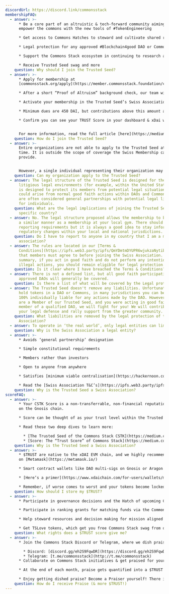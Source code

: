 ```yaml
---
discordUrl: https://discord.link/commonsstack
membershipFAQ:
  - answer: >-
      * Be a core part of an altruistic & tech-forward community aiming to
      empower the commons with the new tools of #TokenEngineering 

      * Get access to Commons Hatches to steward and cultivate shared resources 

      * Legal protection for any approved #Blockchain4good DAO or Commons

      * Support the Commons Stack ecosystem in continuing to research and build towards our mission to Realign Incentives for Public Goods

      * Receive Trusted Seed swag and more
    question: Why should I join the Trusted Seed?
  - answer: >-
      * Apply for membership at
      [commonsstack.org/apply](https://member.commonsstack.foundation/commonsstack.org/apply)

      * After a short “Proof of Altruism” background check, our team will send you an acceptance email (within a week) with next steps for membership

      * Activate your membership in the Trusted Seed’s Swiss Association by contributing your membership dues at [member.commonsstack.foundation](https://member.commonsstack.foundation/)

      * Minimum dues are 450 DAI, but contributions above this amount are welcomed. [Scholarships](https://the-commons-stack.typeform.com/TS-Scholarships) are available for those who are unable to afford membership fees upon approval

      * Confirm you can see your TRUST Score in your dashboard & xDai wallet - you’re in!


      For more information, read the full article [here](https://medium.com/commonsstack/join-the-commons-stacks-trusted-seed-swiss-association-ed51a356cb6c).
    question: How do I join the Trusted Seed?
  - answer: >-
      Entire organizations are not able to apply to the Trusted Seed at this
      time. It is outside the scope of coverage the Swiss Membership can
      provide.


      However, a single individual representing their organization may apply as a Trusted Seed Ambassador. This Ambassador will hold a TRUST Score, and be charged to stay relatively up-to-date on the happenings in the Commons Stack ecosystem. Only the Ambassador will be eligible for the legal protection of the Trusted Seed Swiss Membership.
    question: Can my organization apply to the Trusted Seed?
  - answer: The legal structure of the Trusted Seed is designed for the most
      litigious legal environments (for example, within the United States). It
      is designed to protect its members from potential legal situations that
      could arise from normal good faith actions within DAOs and Commons that
      are often considered general partnerships with potential legal liability
      for individuals.
    question: What are the legal implications of joining the Trusted Seed within my
      specific country?
  - answer: No. The legal structure proposed allows the membership to be treated in
      a similar manner as a membership at your local gym. There should be no
      reporting requirements but it is always a good idea to stay informed of
      regulatory changes within your local and national jurisdictions.
    question: Do I have to report to anyone in my country that I am a member of this
      association?
  - answer: The rules are located in our [Terms &
      Conditions](https://ipfs.web3.party/ipfs/QmYDmtmDYUPR6wjukzaNytibeNnYs41s2co4tNzkUYdd5n)
      that members must agree to before joining the Swiss Association. In
      summary, if you act in good faith and do not perform any intentionally
      illegal actions, you should remain eligible for legal protection.
    question: Is it clear where I have breached the Terms & Conditions?
  - answer: There is not a defined list, but all good faith participation in
      approved DAOs will generally be covered.
    question: Is there a list of what will be covered by the Legal protections?
  - answer: The Trusted Seed doesn't remove any liabilities. Unfortunately, if you
      hold tokens in a DAO or Commons, in many jurisdictions you can be held
      100% individually liable for any actions made by the DAO. However, if you
      are a Member of our Trusted Seed, and you were acting in good faith as a
      member of a qualified DAO, we will fight for you! We will contribute to
      your legal defense and rally support from the greater community.
    question: What liabilities are removed by the legal protection of the Swiss
      Association?
  - answer: To operate in ‘the real world’, only legal entities can limit liability.
    question: Why is the Swiss Association a legal entity?
  - answer: >-
      * Avoids ‘general partnership’ designation

      * Simple constitutional requirements

      * Members rather than investors

      * Open to anyone from anywhere

      * Satisfies [minimum viable centralisation](https://hackernoon.com/introducing-minimum-viable-centralization-a55e3685f7a2)

      * Read the [Swiss Association T&C’s](https://ipfs.web3.party/ipfs/QmYDmtmDYUPR6wjukzaNytibeNnYs41s2co4tNzkUYdd5n) & [Statutes](https://ipfs.web3.party/ipfs/QmcGNi9dcVgLJGtxJzjU2CyrrmVKkLnNPEK8JJC2a98zC5)
    question: Why is the Trusted Seed a Swiss Association?
scoreFAQ:
  - answer: >-
      * Your CSTK Score is a non-transferrable, non-financial reputation token
      on the Gnosis chain.

      * Score can be thought of as your trust level within the Trusted Seed, representing your “skin in the game” of funds and time contributed.

      * Read these two deep dives to learn more:

        * [The Trusted Seed of the Commons Stack CSTK](https://medium.com/commonsstack/the-trusted-seed-of-the-commons-stack-13d7e37f2de)
        * [Score: The “Trust Score” of Commons Stack](https://medium.com/commonsstack/cstk-the-token-of-the-commons-stack-trusted-seed-931978625c61)
    question: Why is the Trusted Seed a Swiss Association?
  - answer: >-
      * $TRUST are native to the xDAI EVM chain, and we highly recommend storage
      on [Metamask](https://metamask.io/)

      * Smart contract wallets like DAO multi-sigs on Gnosis or Aragon are less compatible for cross-chain operations.

      * [Here’s a primer](https://www.xdaichain.com/for-users/wallets/metamask/metamask-setup) on how to set up Metamask to work on the xDAI network

      * Remember, if worse comes to worst and your tokens become locked or unusable somehow: The Trusted Seed can always burn your old score and issue you new ones since we are centralized arbiters of the $TRUST!
    question: How should I store my $TRUST?
  - answer: >-
      * Participate in governance decisions and the Hatch of upcoming Commons!

      * Participate in ranking grants for matching funds via the Commons Stack Panvala League (on [cv.commonsstack.org](http://cv.commonsstack.org/)) Over $175,000 in $PAN matching allocated throughout 2020-2021!

      * Help steward resources and decision making for mission aligned projects

      * Get TSLove tokens, which get you free Commons Stack swag from our store! (<https://swag.trustedseed.org/>[](http://cslove.commonsstack.org/))
    question: What rights does a $TRUST score give me?
  - answer: >-
      * Join the Commons Stack Discord or Telegram, where we dish praise:

        * Discord: [discord.gg/eh2S9FqwDR](https://discord.gg/eh2S9FqwDR)
        * Telegram: [t.me/commonsstack](http://t.me/commonsstack)
      * Collaborate on Commons Stack initiatives & get praised for your work: Grab an issue “For Contributors” off our [Github](https://github.com/commons-stack/iteration0/labels/%F0%9F%99%8C%F0%9F%8F%BB%20For%20Contributors%20%F0%9F%99%8C%F0%9F%8F%BB)!

      * At the end of each month, praise gets quantified into a $TRUST score, which is added to you ETH address that you provided in your Trusted Seed application

      * Enjoy getting dished praise? Become a Praiser yourself! There is a [Praise Onboarding session](https://calendar.google.com/event?action=TEMPLATE&tmeid=MmJhNWFkMjJnbTNkZG52dXF2bHBjNWNwdDdfMjAyMTA2MjNUMTYwMDAwWiBjX3ZqZGNrZmo0YmhhcnVvdmhkNHJtbzNkdHY0QGc&tmsrc=c_vjdckfj4bharuovhd4rmo3dtv4%40group.calendar.google.com&scp=ALL) every Wed at 12PM EST on the [Commons Stack Discord server](https://discord.com/invite/KXn9Y7jzvz).
    question: How do I receive Praise (& more $TRUST!)
---
```

